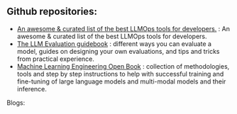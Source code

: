 
## Github repositories: 
- [An awesome & curated list of the best LLMOps tools for developers.](https://github.com/tensorchord/Awesome-LLMOps) : An awesome & curated list of the best LLMOps tools for developers.
- [The LLM Evaluation guidebook](https://github.com/huggingface/evaluation-guidebook) : different ways you can evaluate a model, guides on designing your own evaluations, and tips and tricks from practical experience.
- [Machine Learning Engineering Open Book](https://github.com/stas00/ml-engineering) : collection of methodologies, tools and step by step instructions to help with successful training and fine-tuning of large language models and multi-modal models and their inference.


Blogs:
